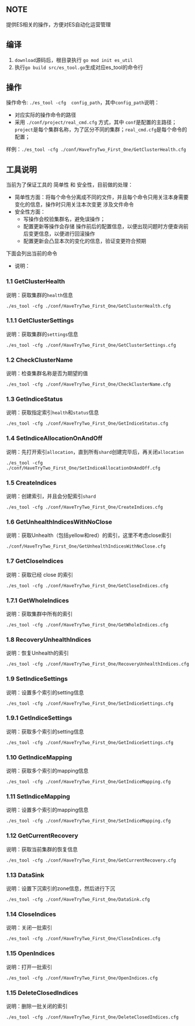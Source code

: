 ## NOTE
提供ES相关的操作，方便对ES自动化运营管理

## 编译
1. `download`源码后，根目录执行 `go mod init es_util`
2. 执行`go build src/es_tool.go`生成对应es_tool的命令行

## 操作
操作命令: `./es_tool -cfg  config_path`，其中`config_path`说明：
- 对应实际的操作命令的路径
- 采用 `./conf/project/real_cmd.cfg` 方式，其中 `conf`是配置的主路径；`project`是每个集群名称，为了区分不同的集群；`real_cmd.cfg`是每个命令的配置；

样例：`./es_tool -cfg ./conf/HaveTryTwo_First_One/GetClusterHealth.cfg`

## 工具说明
当前为了保证工具的 简单性 和 安全性，目前做的处理：

- 简单性方面：将每个命令分离成不同的文件，并且每个命令只用关注本身需要变化的信息，操作时只用关注本次变更 涉及文件命令
- 安全性方面：
  - 写操作会校验集群名，避免误操作；
  - 配置更新等操作会存储 操作前后的配置信息，以便出现问题时方便查询前后变更信息，以便进行回滚操作
  - 配置更新会凸显本次的变化的信息，验证变更符合预期


下面会列出当前的命令
- 说明：

### 1.1 GetClusterHealth
说明：获取集群的`health`信息
```
./es_tool -cfg ./conf/HaveTryTwo_First_One/GetClusterHealth.cfg

```

### 1.1.1 GetClusterSettings
说明：获取集群的`settings`信息
```
./es_tool -cfg ./conf/HaveTryTwo_First_One/GetClusterSettings.cfg

```

### 1.2 CheckClusterName
说明：检查集群名称是否为期望的值
```
./es_tool -cfg ./conf/HaveTryTwo_First_One/CheckClusterName.cfg
```

### 1.3 GetIndiceStatus
说明：获取指定索引`health`和`status`信息
```
./es_tool -cfg ./conf/HaveTryTwo_First_One/GetIndiceStatus.cfg
```

### 1.4 SetIndiceAllocationOnAndOff
说明：先打开索引`allocation`，直到所有`shard`创建完毕后，再关闭`allocation`
```
./es_tool -cfg ./conf/HaveTryTwo_First_One/SetIndiceAllocationOnAndOff.cfg
```

### 1.5 CreateIndices
说明：创建索引，并且会分配索引`shard`
```
./es_tool -cfg ./conf/HaveTryTwo_First_One/CreateIndices.cfg
```

### 1.6 GetUnhealthIndicesWithNoClose
说明：获取Unhealth（包括yellow和red）的索引，这里不考虑close索引
```
./conf/HaveTryTwo_First_One/GetUnhealthIndicesWithNoClose.cfg
```

### 1.7 GetCloseIndices
说明：获取已经 close 的索引
```
./es_tool -cfg ./conf/HaveTryTwo_First_One/GetCloseIndices.cfg
```

### 1.7.1 GetWholeIndices
说明：获取集群中所有的索引
```
./es_tool -cfg ./conf/HaveTryTwo_First_One/GetWholeIndices.cfg
```

### 1.8 RecoveryUnhealthIndices
说明：恢复Unhealth的索引
```
./es_tool -cfg ./conf/HaveTryTwo_First_One/RecoveryUnhealthIndices.cfg
```

### 1.9 SetIndiceSettings
说明：设置多个索引的setting信息
```
./es_tool -cfg ./conf/HaveTryTwo_First_One/SetIndiceSettings.cfg
```

### 1.9.1 GetIndiceSettings
说明：获取多个索引的setting信息
```
./es_tool -cfg ./conf/HaveTryTwo_First_One/GetIndiceSettings.cfg
```


### 1.10 GetIndiceMapping
说明：获取多个索引的mapping信息
```
./es_tool -cfg ./conf/HaveTryTwo_First_One/GetIndiceMapping.cfg
```

### 1.11 SetIndiceMapping
说明：设置多个索引的mapping信息
```
./es_tool -cfg ./conf/HaveTryTwo_First_One/SetIndiceMapping.cfg
```

### 1.12 GetCurrentRecovery
说明：获取当前集群的恢复信息
```
./es_tool -cfg ./conf/HaveTryTwo_First_One/GetCurrentRecovery.cfg
```

### 1.13 DataSink
说明：设置下沉索引的zone信息，然后进行下沉
```
./es_tool -cfg ./conf/HaveTryTwo_First_One/DataSink.cfg
```

### 1.14 CloseIndices
说明：关闭一批索引
```
./es_tool -cfg ./conf/HaveTryTwo_First_One/CloseIndices.cfg
```

### 1.15 OpenIndices
说明：打开一批索引
```
./es_tool -cfg ./conf/HaveTryTwo_First_One/OpenIndices.cfg
```

### 1.15 DeleteClosedIndices
说明：删除一批关闭的索引
```
./es_tool -cfg ./conf/HaveTryTwo_First_One/DeleteClosedIndices.cfg
```
